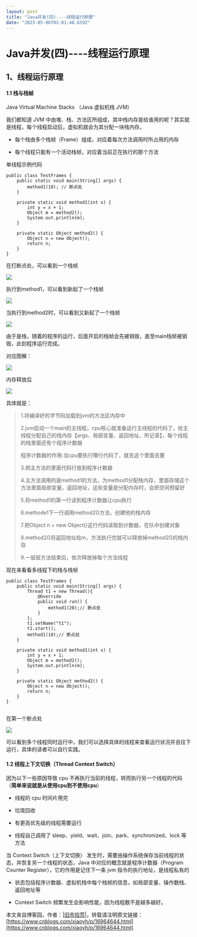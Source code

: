 ```yaml
---
layout: post
title: "Java并发(四)----线程运行原理"
date: "2023-05-06T01:01:48.659Z"
---
```

Java并发(四)----线程运行原理
===================

1、线程运行原理
--------

#### 1.1 栈与栈帧  

Java Virtual Machine Stacks （Java 虚拟机栈 JVM）

我们都知道 JVM 中由堆、栈、方法区所组成，其中栈内存是给谁用的呢？其实就是线程，每个线程启动后，虚拟机就会为其分配一块栈内存。

*   每个栈由多个栈帧（Frame）组成，对应着每次方法调用时所占用的内存
    
*   每个线程只能有一个活动栈帧，对应着当前正在执行的那个方法
    

单线程示例代码

    public class TestFrames {
        public static void main(String[] args) {
            method1(10); // 断点处
        }
    ​
        private static void method1(int x) {
            int y = x + 1;
            Object m = method2();
            System.out.println(m);
        }
    ​
        private static Object method2() {
            Object n = new Object();
            return n;
        }
    }

在打断点处，可以看到一个栈帧

![](https://img2023.cnblogs.com/blog/1126989/202302/1126989-20230202220834050-2065431928.png)

执行到method1，可以看到新起了一个栈帧

![](https://img2023.cnblogs.com/blog/1126989/202302/1126989-20230202220844895-1291590485.png)

当执行到method2时，可以看到又新起了一个栈帧

![](https://img2023.cnblogs.com/blog/1126989/202302/1126989-20230202220857894-2006595311.png)

由于是栈，随着的程序的运行，后面开启的栈帧会先被销毁，直至main栈帧被销毁，此刻程序运行完成。

对应图解：

![](https://img2023.cnblogs.com/blog/1126989/202302/1126989-20230202220913869-1505061539.png)

内存释放后

![](https://img2023.cnblogs.com/blog/1126989/202302/1126989-20230202220926731-1839350676.png)

具体就是：

> 1.将编译好的字节码加载到jvm的方法区内存中
> 
> 2.jvm启动一个main的主线程，cpu核心就准备运行主线程的代码了，给主线程分配自己的栈内存【args、局部变量、返回地址、所记录】，每个线程的栈里面还有个程序计数器
> 
> 程序计数器的作用:当cpu要执行哪行代码了，就去这个里面去要
> 
> 3.把主方法的里面代码行放到程序计数器
> 
> 4.主方法调用的是method1的方法，为method1分配栈内存，里面存储这个方法里面局部变量，返回地址，这些变量是分配内存时，会把空间预留好
> 
> 5.将method1的第一行读到程序计数器让cpu执行
> 
> 6.methode1下一行调用method2()方法，创建他的栈内存
> 
> 7.把Object n = new Object()这行代码读取到计数器，在队中创建对象
> 
> 8.method2()将返回地址给m，方法执行完就可以释放掉method2()的栈内存
> 
> 9.一层层方法结束后，依次释放掉每个方法线程

现在来看看多线程下的栈与栈帧

    public class TestFrames {
        public static void main(String[] args) {
            Thread t1 = new Thread(){
                @Override
                public void run() {
                    method1(20);// 断点处
                }
            };
            t1.setName("t1");
            t1.start();
            method1(10);// 断点处
        }
    ​
        private static void method1(int x) {
            int y = x + 1;
            Object m = method2();
            System.out.println(m);
        }
    ​
        private static Object method2() {
            Object n = new Object();
            return n;
        }
    }
    ​

在第一个断点处

![](https://img2023.cnblogs.com/blog/1126989/202302/1126989-20230202221008890-1151100861.png)

可以看到多个线程同时运行中，我们可以选择具体的线程来查看运行状况并且往下运行，具体的读者可以自行实践。

#### 1.2 线程上下文切换（Thread Context Switch）

因为以下一些原因导致 cpu 不再执行当前的线程，转而执行另一个线程的代码（**简单来说就是从使用cpu到不使用cpu**）

*   线程的 cpu 时间片用完
    
*   垃圾回收
    
*   有更高优先级的线程需要运行
    
*   线程自己调用了 sleep、yield、wait、join、park、synchronized、lock 等方法
    

当 Context Switch（上下文切换） 发生时，需要由操作系统保存当前线程的状态，并恢复另一个线程的状态，Java 中对应的概念就是程序计数器（Program Counter Register），它的作用是记住下一条 jvm 指令的执行地址，是线程私有的

*   状态包括程序计数器、虚拟机栈中每个栈帧的信息，如局部变量、操作数栈、返回地址等
    
*   Context Switch 频繁发生会影响性能，因为线程数不是越多越好。
    

本文来自博客园，作者：[|旧市拾荒|](https://www.cnblogs.com/xiaoyh/)，转载请注明原文链接：[https://www.cnblogs.com/xiaoyh/p/16964644.html](https://www.cnblogs.com/xiaoyh/p/16964644.html)